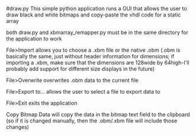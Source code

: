 #draw.py
This simple python application runs a GUI that allows the user to draw black and white bitmaps and copy-paste the vhdl code for a static array

both draw.py and xbmarray_remapper.py must be in the same directory for the application to work

File>Import allows you to choose a .xbm file or the native .obm (.obm is basically the same, just without header information for dimensions; if importing a .xbm, make sure that the dimensions are 128wide by 64high-I'll probably add support for different size displays in the future)

File>Overwrite overwrites .obm data to the current file

File>Export to... allows the user to select a file to export data to

File>Exit exits the application

Copy Bitmap Data will copy the data in the bitmap text field to the clipboard (so if it is changed manually, then the .obm/.xbm file will include those changes)

